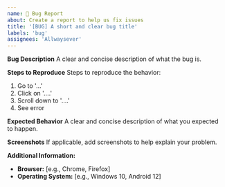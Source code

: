 ```yaml
---
name: 🐞 Bug Report
about: Create a report to help us fix issues
title: '[BUG] A short and clear bug title'
labels: 'bug'
assignees: 'Allwaysever'
---
```


**Bug Description**
A clear and concise description of what the bug is.

**Steps to Reproduce**
Steps to reproduce the behavior:
1.  Go to '...'
2.  Click on '....'
3.  Scroll down to '....'
4.  See error

**Expected Behavior**
A clear and concise description of what you expected to happen.

**Screenshots**
If applicable, add screenshots to help explain your problem.

**Additional Information:**
 - **Browser:** [e.g., Chrome, Firefox]
 - **Operating System:** [e.g., Windows 10, Android 12]
